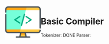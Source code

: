 <img align="left" width="116" height="116" src="Resources/compiler-logo.png" />

# Basic Compiler


Tokenizer: DONE
Parser: 
